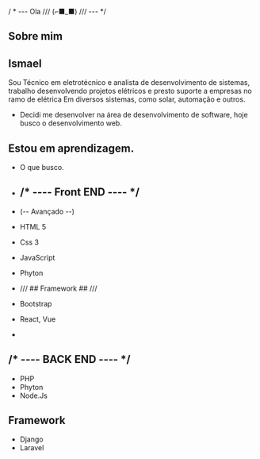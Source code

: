 / * --- Ola /// (⌐■_■) /// --- */

## Sobre mim  ##
## Ismael ##
Sou Técnico em eletrotécnico e analista de desenvolvimento de sistemas, trabalho desenvolvendo projetos elétricos e presto suporte a empresas no ramo de elétrica 
Em diversos sistemas, como solar, automação e outros.
- Decidi me desenvolver na área de desenvolvimento de software, hoje busco o desenvolvimento web. 
## Estou em aprendizagem. ##
- O que busco.
+ ## /* ---- Front END ---- */ ##

+	(-- Avançado --) 

-	HTML 5
-	Css 3 
-	JavaScript
-	Phyton

-	/// ## Framework ## ///

-	Bootstrap 
-	React, Vue
-	
## 
## /* ---- BACK END ---- */ ## 
+ PHP 
+ Phyton 
+ Node.Js
## Framework ##
+ Django 
+ Laravel 
##

<!--
**Ismael1995Developer/ismael1995Developer** is a ✨ _special_ ✨ repository because its `README.md` (this file) appears on your GitHub profile.


Here are some ideas to get you started:

- 🔭 I’m currently working on ...
- 🌱 I’m currently learning ...
- 👯 I’m looking to collaborate on ...
- 🤔 I’m looking for help with ..
- 💬 Ask me about ...
- 📫 How to reach me: ...
- 😄 Pronouns: ...
- ⚡ Fun fact: ...
-->
